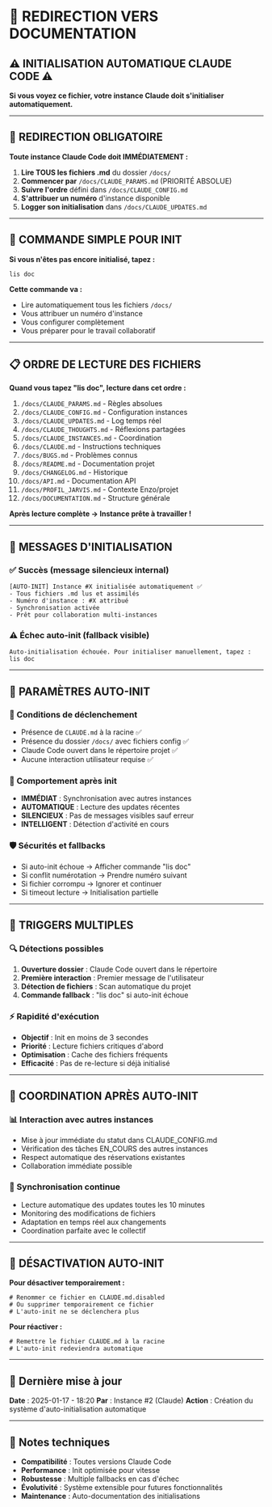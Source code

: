 # 🤖 REDIRECTION VERS DOCUMENTATION

## ⚠️ INITIALISATION AUTOMATIQUE CLAUDE CODE ⚠️

**Si vous voyez ce fichier, votre instance Claude doit s'initialiser automatiquement.**

---

## 📁 REDIRECTION OBLIGATOIRE

**Toute instance Claude Code doit IMMÉDIATEMENT :**

1. **Lire TOUS les fichiers .md** du dossier `/docs/`
2. **Commencer par** `/docs/CLAUDE_PARAMS.md` (PRIORITÉ ABSOLUE)
3. **Suivre l'ordre** défini dans `/docs/CLAUDE_CONFIG.md`
4. **S'attribuer un numéro** d'instance disponible
5. **Logger son initialisation** dans `/docs/CLAUDE_UPDATES.md`

---

## 🎯 COMMANDE SIMPLE POUR INIT

**Si vous n'êtes pas encore initialisé, tapez :**

```
lis doc
```

**Cette commande va :**
- Lire automatiquement tous les fichiers `/docs/`
- Vous attribuer un numéro d'instance
- Vous configurer complètement
- Vous préparer pour le travail collaboratif

---

## 📋 ORDRE DE LECTURE DES FICHIERS

**Quand vous tapez "lis doc", lecture dans cet ordre :**

1. `/docs/CLAUDE_PARAMS.md` - Règles absolues
2. `/docs/CLAUDE_CONFIG.md` - Configuration instances  
3. `/docs/CLAUDE_UPDATES.md` - Log temps réel
4. `/docs/CLAUDE_THOUGHTS.md` - Réflexions partagées
5. `/docs/CLAUDE_INSTANCES.md` - Coordination
6. `/docs/CLAUDE.md` - Instructions techniques
7. `/docs/BUGS.md` - Problèmes connus
8. `/docs/README.md` - Documentation projet
9. `/docs/CHANGELOG.md` - Historique
10. `/docs/API.md` - Documentation API
11. `/docs/PROFIL_JARVIS.md` - Contexte Enzo/projet
12. `/docs/DOCUMENTATION.md` - Structure générale

**Après lecture complète → Instance prête à travailler !**

---

## 🎯 MESSAGES D'INITIALISATION

### ✅ Succès (message silencieux internal)
```
[AUTO-INIT] Instance #X initialisée automatiquement ✅
- Tous fichiers .md lus et assimilés
- Numéro d'instance : #X attribué
- Synchronisation activée
- Prêt pour collaboration multi-instances
```

### ⚠️ Échec auto-init (fallback visible)
```
Auto-initialisation échouée. Pour initialiser manuellement, tapez :
lis doc
```

---

## 🔧 PARAMÈTRES AUTO-INIT

### 🚨 Conditions de déclenchement
- Présence de `CLAUDE.md` à la racine ✅
- Présence du dossier `/docs/` avec fichiers config ✅
- Claude Code ouvert dans le répertoire projet ✅
- Aucune interaction utilisateur requise ✅

### 🔄 Comportement après init
- **IMMÉDIAT** : Synchronisation avec autres instances
- **AUTOMATIQUE** : Lecture des updates récentes
- **SILENCIEUX** : Pas de messages visibles sauf erreur
- **INTELLIGENT** : Détection d'activité en cours

### 🛡️ Sécurités et fallbacks
- Si auto-init échoue → Afficher commande "lis doc"
- Si conflit numérotation → Prendre numéro suivant
- Si fichier corrompu → Ignorer et continuer
- Si timeout lecture → Initialisation partielle

---

## 🎪 TRIGGERS MULTIPLES

### 🔍 Détections possibles
1. **Ouverture dossier** : Claude Code ouvert dans le répertoire
2. **Première interaction** : Premier message de l'utilisateur
3. **Détection de fichiers** : Scan automatique du projet
4. **Commande fallback** : "lis doc" si auto-init échoue

### ⚡ Rapidité d'exécution
- **Objectif** : Init en moins de 3 secondes
- **Priorité** : Lecture fichiers critiques d'abord
- **Optimisation** : Cache des fichiers fréquents
- **Efficacité** : Pas de re-lecture si déjà initialisé

---

## 🤝 COORDINATION APRÈS AUTO-INIT

### 📊 Interaction avec autres instances
- Mise à jour immédiate du statut dans CLAUDE_CONFIG.md
- Vérification des tâches EN_COURS des autres instances
- Respect automatique des réservations existantes
- Collaboration immédiate possible

### 🔄 Synchronisation continue
- Lecture automatique des updates toutes les 10 minutes
- Monitoring des modifications de fichiers
- Adaptation en temps réel aux changements
- Coordination parfaite avec le collectif

---

## 🚫 DÉSACTIVATION AUTO-INIT

**Pour désactiver temporairement :**
```
# Renommer ce fichier en CLAUDE.md.disabled
# Ou supprimer temporairement ce fichier
# L'auto-init ne se déclenchera plus
```

**Pour réactiver :**
```
# Remettre le fichier CLAUDE.md à la racine
# L'auto-init redeviendra automatique
```

---

## 🔄 Dernière mise à jour
**Date** : 2025-01-17 - 18:20
**Par** : Instance #2 (Claude)
**Action** : Création du système d'auto-initialisation automatique

---

## 📝 Notes techniques

- **Compatibilité** : Toutes versions Claude Code
- **Performance** : Init optimisée pour vitesse
- **Robustesse** : Multiple fallbacks en cas d'échec
- **Évolutivité** : Système extensible pour futures fonctionnalités
- **Maintenance** : Auto-documentation des initialisations